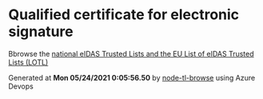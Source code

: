 # Qualified certificate for electronic signature 
 Bbrowse the [national eIDAS Trusted Lists and the EU List of eIDAS Trusted Lists (LOTL)](https://webgate.ec.europa.eu/tl-browser/#/) 
 
 
Generated at **Mon 05/24/2021  0:05:56.50** by [node-tl-browse](https://github.com/ymedlop/node-tl-browser) using Azure Devops 
